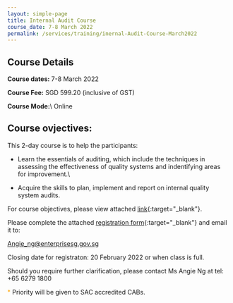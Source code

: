 ```yaml
---
layout: simple-page
title: Internal Audit Course
course_date: 7-8 March 2022
permalink: /services/training/inernal-Audit-Course-March2022
--- 
```


## Course Details 

**Course dates:** 7-8 March 2022

**Course Fee:**  SGD 599.20 (inclusive of GST)

**Course Mode:**\\ Online


## Course ovjectives:

This 2-day course is to help the participants:  

* Learn the essentials of auditing, which include the techniques in assessing the effectiveness of quality systems and indentifying areas for improvement.\\

* Acquire the skills to plan, implement and report on internal quality system audits.

 

For course objectives, please view attached [link](/files/training/Course-Objectives-IA.pdf){:target="_blank"}.



Please complete the attached [registration form](/files/registration-forms/xx ){:target="_blank"} and email it to:

Angie_ng@enterprisesg.gov.sg


Closing date for registraton:  20 February 2022 or when class is full.
 

Should you require further clarification, please contact Ms Angie Ng at tel: +65 6279 1800

<span style="color:orange;">*</span> Priority will be given to SAC accredited CABs.  


